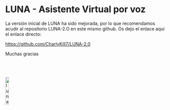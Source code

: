 # LUNA - Asistente Virtual por voz

La versión inicial de LUNA ha sido mejorada, por lo que recomendamos acudir al repositorio LUNA-2.O en este mismo github. Os dejo el enlace aquí el enlace directo:

https://github.com/CharlyKill7/LUNA-2.0

Muchas gracias

<br>
<br>
<br>

<img src="https://github.com/CharlyKill7/LUNA/blob/main/img/luna.png" alt="luna_logo" style="width: 15%; height: auto;">

